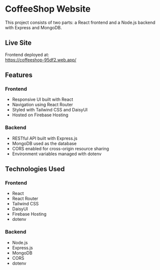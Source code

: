  

 
# CoffeeShop Website

This project consists of two parts: a React frontend and a Node.js backend with Express and MongoDB.

## Live Site

Frontend deployed at:  
https://coffeeshop-95df2.web.app/

## Features

### Frontend

- Responsive UI built with React
- Navigation using React Router
- Styled with Tailwind CSS and DaisyUI
- Hosted on Firebase Hosting

### Backend

- RESTful API built with Express.js
- MongoDB used as the database
- CORS enabled for cross-origin resource sharing
- Environment variables managed with dotenv

## Technologies Used

### Frontend

- React
- React Router
- Tailwind CSS
- DaisyUI
- Firebase Hosting
- dotenv

### Backend

- Node.js
- Express.js
- MongoDB
- CORS
- dotenv

 
 

 

 
